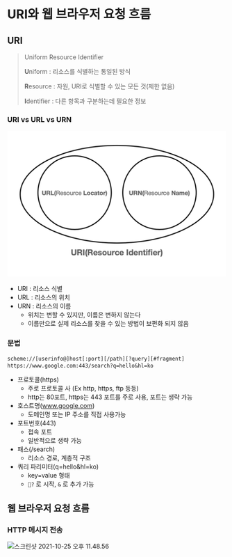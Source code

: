 # URI와 웹 브라우저 요청 흐름



## URI

> Uniform Resource Identifier
>
> **U**niform : 리소스를 식별하는 통일된 방식
>
> **R**esource : 자원, URI로 식별할 수 있는 모든 것(제한 없음)
>
> **I**dentifier : 다른 항목과 구분하는데 필요한 정보

### URI vs URL vs URN

![스크린샷 2021-10-25 오후 11.32.10](img/URI.png)

- URI : 리소스 식별
- URL : 리소스의 위치
- URN : 리소스의 이름
  - 위치는 변할 수 있지만, 이름은 변하지 않는다
  - 이름만으로 실제 리소스를 찾을 수 있는 방법이 보편화 되지 않음



### 문법

~~~
scheme://[userinfo@]host[:port][/path][?query][#fragment]
https://www.google.com:443/search?q=hello&hl=ko
~~~

- 프로토콜(https)
  - 주로 프로토콜 사 (Ex http, https, ftp 등등)
  - http는 80포트, https는 443 포트를 주로 사용, 포트는 생략 가능
- 호스트명(www.google.com)
  - 도메인명 또는 IP 주소를 직접 사용가능
- 포트번호(443)
  - 접속 포트
  - 일반적으로 생략 가능
- 패스(/search)
  - 리소스 경로, 계층적 구조
- 쿼리 파리미터(q=hello&hl=ko)
  - key=value 형태
  - `?` 로 시작, `&` 로 추가 가능



## 웹 브라우저 요청 흐름



### HTTP 메시지 전송

![스크린샷 2021-10-25 오후 11.48.56](img/HTTP메시지전송.png)

